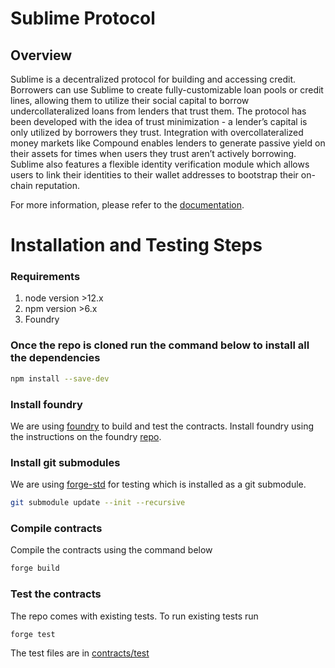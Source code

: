 # Sublime Protocol

## Overview

Sublime is a decentralized protocol for building and accessing credit. Borrowers can use Sublime to create fully-customizable loan pools or credit lines, allowing them to utilize their social capital to borrow undercollateralized loans from lenders that trust them. The protocol has been developed with the idea of trust minimization - a lender’s capital is only utilized by borrowers they trust. Integration with overcollateralized money markets like Compound enables lenders to generate passive yield on their assets for times when users they trust aren’t actively borrowing. Sublime also features a flexible identity verification module which allows users to link their identities to their wallet addresses to bootstrap their on-chain reputation.

For more information, please refer to the [documentation](https://docs.sublime.finance/).

# Installation and Testing Steps
### Requirements
1. node version >12.x
2. npm version >6.x
3. Foundry

### Once the repo is cloned run the command below to install all the dependencies
```bash
npm install --save-dev 
```

### Install foundry

We are using [foundry](https://github.com/foundry-rs/foundry) to build and test the contracts. Install foundry using the instructions on the foundry [repo](https://github.com/foundry-rs/foundry).

### Install git submodules

We are using [forge-std](https://github.com/foundry-rs/forge-std) for testing which is installed as a git submodule.

```bash
git submodule update --init --recursive
```

### Compile contracts

Compile the contracts using the command below
```bash
forge build
```

### Test the contracts
The repo comes with existing tests. To run existing tests run 

```bash
forge test
```

The test files are in [contracts/test](/contracts/test)


